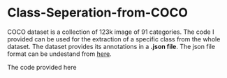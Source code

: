 # Class-Seperation-from-COCO

  COCO dataset is a collection of 123k image of 91 categories. The code I provided can be used for the extraction of a specific class from the whole dataset. The dataset provides its annotations in a **.json file**. The json file format can be undestand from [here](https://github.com/alwynmathew/COCO-annotation-structure).

   The code provided here
